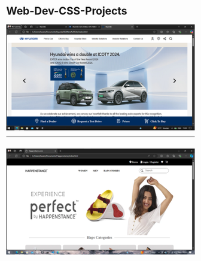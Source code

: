 # Web-Dev-CSS-Projects

<a href="https://beautiful-alpaca-aad9c1.netlify.app/"><img src="hyd.png"></a>
<hr> <br>
<a href="https://vocal-sherbet-13a9dc.netlify.app/"><img src="hpt.png"></a>
